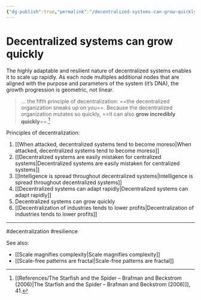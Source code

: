 ```yaml
---
{"dg-publish":true,"permalink":"/decentralized-systems-can-grow-quickly/"}
---
```



# Decentralized systems can grow quickly

The highly adaptable and resilient nature of decentralized systems enables it to scale up rapidly. As each node multiples additional nodes that are aligned with the purpose and parameters of the system (it’s DNA), the growth progression is geometric, not linear.

> … the fifth principle of decentralization: ==the decentralized organization sneaks up on you==. Because the decentralized organization mutates so quickly, ==it can also **grow incredibly quickly**==.[^1]

Principles of decentralization:
1. [[When attacked, decentralized systems tend to become moreso\|When attacked, decentralized systems tend to become moreso]]
2. [[Decentralized systems are easily mistaken for centralized systems\|Decentralized systems are easily mistaken for centralized systems]]
3. [[Intelligence is spread throughout decentralized systems\|Intelligence is spread throughout decentralized systems]]
4. [[Decentralized systems can adapt rapidly\|Decentralized systems can adapt rapidly]]
5. Decentralized systems can grow quickly
6. [[Decentralization of industries tends to lower profits\|Decentralization of industries tends to lower profits]]

---
#decentralization #resilience 

See also:
- [[Scale magnifies complexity\|Scale magnifies complexity]]
- [[Scale-free patterns are fractal\|Scale-free patterns are fractal]]

[^1]: [[References/The Starfish and the Spider – Brafman and Beckstrom (2006)\|The Starfish and the Spider – Brafman and Beckstrom (2006)]], 41.